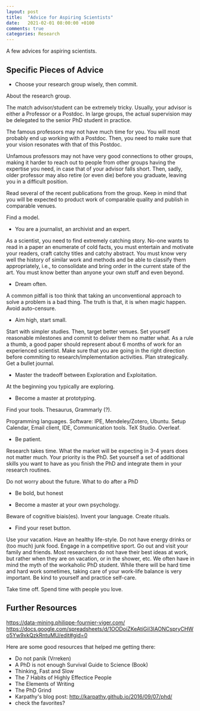 ```yaml
---
layout: post
title:  "Advice for Aspiring Scientists"
date:   2021-02-01 08:00:00 +0100
comments: true
categories: Research
---
```


A few advices for aspiring scientists. 

## Specific Pieces of Advice <a name="specific-pieces-of-advice"></a>

- Choose your research group wisely, then commit. 

About the research group. 

The match advisor/student can be extremely tricky. Usually, your advisor is either a Professor or a Postdoc. In large groups, the actual supervision may be delegated to the senior PhD student in practice. 

The famous professors may not have much time for you. You will most probably end up working with a Postdoc. Then, you need to make sure that your vision resonates with that of this Postdoc. 

Unfamous professors may not have very good connections to other groups, making it harder to reach out to people from other groups having the expertise you need, in case that of your advisor falls short. Then, sadly, older professor may also retire (or even die) before you graduate, leaving you in a difficult position. 

Read several of the recent publications from the group. Keep in mind that you will be expected to product work of comparable quality and publish in comparable venues. 

Find a model.  


- You are a journalist, an archivist and an expert.

As a scientist, you need to find extremely catching story. No-one wants to read in a paper an enumerate of cold facts, you must entertain and motivate your readers, craft catchy titles and catchy abstract. You must know very well the history of similar work and methods and be able to classify them appropriately, i.e., to consolidate and bring order in the current state of the art. You must know better than anyone your own stuff and even beyond. 

- Dream often. 

A common pitfall is too think that taking an unconventional approach to solve a problem is a bad thing. The truth is that, it is when magic happen. Avoid auto-censure. 

- Aim high, start small. 

Start with simpler studies. Then, target better venues. Set yourself reasonable milestones and commit to deliver them no matter what. As a rule a thumb, a good paper should represent about 6 months of work for an experienced scientist. Make sure that you are going in the right direction before commiting to research/implementation activities. Plan strategically. Get a bullet journal. 

- Master the tradeoff between Exploration and Exploitation. 

At the beginning you typically are exploring. 

- Become a master at prototyping.

Find your tools. Thesaurus, Grammarly (?). 

Programming languages. Software: IPE, Mendeley/Zotero, Ubuntu. Setup Calendar, Email client, IDE, Communication tools. TeX Studio. Overleaf. 

- Be patient. 

Research takes time. What the market will be expecting in 3-4 years does not matter much. Your priority is the PhD. Set yourself a set of additional skills you want to have as you finish the PhD and integrate them in your research routines. 

Do not worry about the future. What to do after a PhD

- Be bold, but honest

- Become a master at your own psychology.

Beware of cognitive biais(es). Invent your language. Create rituals. 

- Find your reset button. 

Use your vacation. Have an healthy life-style. Do not have energy drinks or (too much) junk food. Engage in a competitive sport. Go out and visit your family and friends. Most researchers do not have their best ideas at work, but rather when they are on vacation, or in the shower, etc. We often have in mind the myth of the workaholic PhD student. While there will be hard time and hard work sometimes, taking care of your work-life balance is very important. Be kind to yourself and practice self-care. 

Take time off.  Spend time with people you love. 




## Further Resources

https://data-mining.philippe-fournier-viger.com/
https://docs.google.com/spreadsheets/d/1OODoiZKeAtiGiI3IAONCspryCHWo5Yw9xkQzkRntuMU/edit#gid=0

Here are some good resources that helped me getting there: 
- Do not panik (Vrreken)
- A PhD is not enough Survival Guide to Science (Book)
- Thinking, Fast and Slow
- The 7 Habits of Highly Effectice People
- The Elements of Writing
- The PhD Grind
- Karpathy's blog post: http://karpathy.github.io/2016/09/07/phd/
- check the favorites? 
